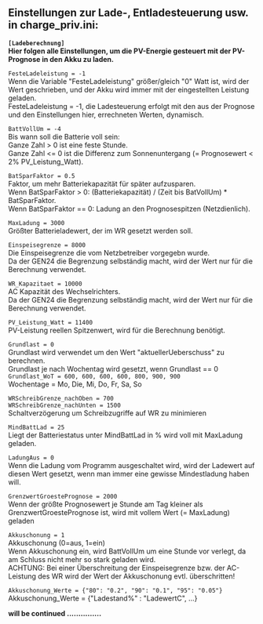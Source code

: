 ## Einstellungen zur Lade-, Entladesteuerung usw. in charge_priv.ini:

**`[Ladeberechnung]`  
Hier folgen alle Einstellungen, um die PV-Energie gesteuert mit der PV-Prognose in den Akku zu laden.**  

`FesteLadeleistung = -1`  
Wenn die Variable "FesteLadeleistung" größer/gleich "0" Watt ist, wird der Wert geschrieben, und der Akku wird immer mit der eingestellten Leistung geladen.  
FesteLadeleistung = -1, die Ladesteuerung erfolgt mit den aus der Prognose und den Einstellungen hier, errechneten Werten, dynamisch.

`BattVollUm = -4`  
Bis wann soll die Batterie voll sein:  
Ganze Zahl > 0 ist eine feste Stunde.  
Ganze Zahl <= 0 ist die Differenz zum Sonnenuntergang (= Prognosewert < 2% PV_Leistung_Watt).  

`BatSparFaktor = 0.5`  
Faktor, um mehr Batteriekapazität für später aufzusparen.  
Wenn BatSparFaktor > 0: (Batteriekapazität) / (Zeit bis BatVollUm) * BatSparFaktor.  
Wenn BatSparFaktor == 0: Ladung an den Prognosespitzen (Netzdienlich).  

`MaxLadung = 3000`  
Größter Batterieladewert, der im WR gesetzt werden soll.  

`Einspeisegrenze = 8000`  
Die Einspeisegrenze die vom Netzbetreiber vorgegebn wurde.  
Da der GEN24 die Begrenzung selbständig macht, wird der Wert nur für die Berechnung verwendet.  

`WR_Kapazitaet = 10000`  
AC Kapazität des Wechselrichters.  
Da der GEN24 die Begrenzung selbständig macht, wird der Wert nur für die Berechnung verwendet.  

`PV_Leistung_Watt = 11400`  
PV-Leistung reellen Spitzenwert, wird für die Berechnung benötigt.

`Grundlast = 0`  
Grundlast wird verwendet um den Wert "aktuellerUeberschuss" zu berechnen.  
Grundlast je nach Wochentag wird gesetzt, wenn Grundlast == 0  
`Grundlast_WoT = 600, 600, 600, 600, 800, 900, 900`  
Wochentage  = Mo,  Die, Mi,  Do,  Fr,  Sa,   So

`WRSchreibGrenze_nachOben = 700`  
`WRSchreibGrenze_nachUnten = 1500`  
Schaltverzögerung um Schreibzugriffe auf WR zu minimieren

`MindBattLad = 25`  
Liegt der Batteriestatus unter MindBattLad in % wird voll mit MaxLadung geladen. 

`LadungAus = 0`  
Wenn die Ladung vom Programm ausgeschaltet wird, wird der Ladewert auf diesen Wert gesetzt, wenn man immer eine gewisse Mindestladung haben will.

`GrenzwertGroestePrognose = 2000`  
Wenn der größte Prognosewert je Stunde am Tag kleiner als GrenzwertGroestePrognose ist, wird mit vollem Wert (= MaxLadung) geladen

`Akkuschonung = 1`  
Akkuschonung (0=aus, 1=ein)  
Wenn Akkuschonung ein, wird BattVollUm um eine Stunde vor verlegt, da am Schluss nicht mehr so stark geladen wird.  
ACHTUNG: Bei einer Überschreitung der Einspeisegrenze bzw. der AC-Leistung des WR wird der Wert der Akkuschonung evtl. überschritten!  

`Akkuschonung_Werte = {"80": "0.2", "90": "0.1", "95": "0.05"}`  
Akkuschonung_Werte = {"Ladestand%" : "LadewertC", ...}





**will be continued ...............**